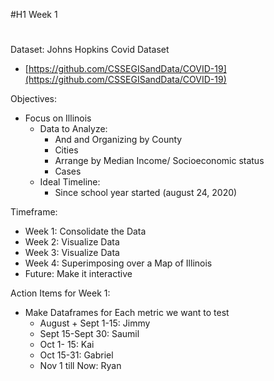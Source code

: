 #H1 
Week 1
#

Dataset: Johns Hopkins Covid Dataset

- [https://github.com/CSSEGISandData/COVID-19](https://github.com/CSSEGISandData/COVID-19)

Objectives:

- Focus on Illinois
  - Data to Analyze:
    - And and Organizing by County
    - Cities
    - Arrange by Median Income/ Socioeconomic status
    - Cases
  - Ideal Timeline:
    - Since school year started (august 24, 2020)

Timeframe:

- Week 1: Consolidate the Data
- Week 2: Visualize Data
- Week 3: Visualize Data
- Week 4: Superimposing over a Map of Illinois
- Future: Make it interactive

Action Items for Week 1:

- Make Dataframes for Each metric we want to test
  - August + Sept 1-15: Jimmy
  - Sept 15-Sept 30: Saumil
  - Oct 1- 15: Kai
  - Oct 15-31: Gabriel
  - Nov 1 till Now: Ryan

